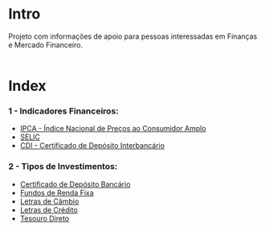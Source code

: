 # Intro
Projeto com informações de apoio para pessoas interessadas em Finanças e Mercado Financeiro.
</br></br>

# Index

### 1 - Indicadores Financeiros:
- [IPCA - Índice Nacional de Preços ao Consumidor Amplo](indicadores_financeiros/IPCA.md)
- [SELIC](indicadores_financeiros/SELIC.md)
- [CDI - Certificado de Depósito Interbancário](indicadores_financeiros/CDI.md)

### 2 - Tipos de Investimentos:
- [Certificado de Depósito Bancário](tipos_investimento/CDB.md)
- [Fundos de Renda Fixa](tipos_investimento/FUNDOS_RENDA_FIXA.md)
- [Letras de Câmbio](tipos_investimento/LETRAS_DE_CAMBIO.md)
- [Letras de Crédito](tipos_investimento/LETRAS_DE_CREDITO.md)
- [Tesouro Direto](tipos_investimento/TESOURO_DIRETO.md)
